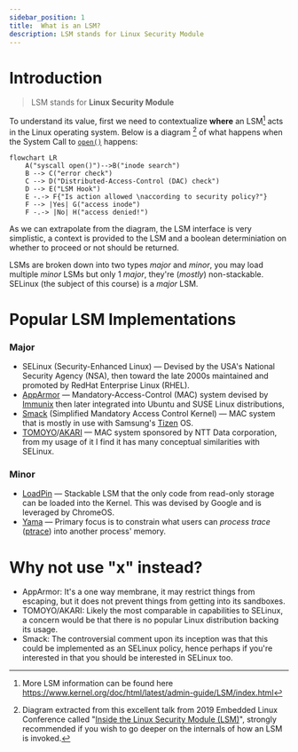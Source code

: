 ```yaml
---
sidebar_position: 1
title:  What is an LSM?
description: LSM stands for Linux Security Module
---
```


# Introduction

> LSM stands for **Linux Security Module**

To understand its value, first we need to contextualize **where** an LSM[^1] acts in the Linux operating system.
Below is a diagram [^2] of what happens when the System Call to [`open()`](https://man7.org/linux/man-pages/man2/open.2.html) happens:

```mermaid
flowchart LR
    A("syscall open()")-->B("inode search")
    B --> C("error check")
    C --> D("Distributed-Access-Control (DAC) check")
    D --> E("LSM Hook")
    E -.-> F{"Is action allowed \naccording to security policy?"}
    F --> |Yes| G("access inode")
    F -.-> |No| H("access denied!")
```

As we can extrapolate from the diagram, the LSM interface is very simplistic, a context is provided to the LSM and a boolean determiniation on whether to proceed or not should be returned.

LSMs are broken down into two types _major_ and _minor_, you may load multiple _minor_ LSMs but only 1 _major_, they're (_mostly_) non-stackable.
SELinux (the subject of this course) is a _major_ LSM.

# Popular LSM Implementations

### Major

* SELinux (Security-Enhanced Linux) — Devised by the USA's National Security Agency (NSA), then toward the late 2000s maintained and promoted by RedHat Enterprise Linux (RHEL).
* [AppArmor](https://wiki.ubuntu.com/AppArmor) — Mandatory-Access-Control (MAC) system devised by [Immunix](https://en.wikipedia.org/wiki/Immunix) then later integrated into Ubuntu and SUSE Linux distributions,
* [Smack](http://schaufler-ca.com/) (Simplified Mandatory Access Control Kernel) — MAC system that is mostly in use with Samsung's [Tizen](https://www.tizen.org/about) OS.
* [TOMOYO](https://tomoyo.osdn.jp/)/[AKARI](https://akari.osdn.jp/) — MAC system sponsored by NTT Data corporation, from my usage of it I find it has many conceptual similarities with SELinux.

### Minor

* [LoadPin](https://lwn.net/Articles/682302/) — Stackable LSM that the only code from read-only storage can be loaded into the Kernel. This was devised by Google and is leveraged by ChromeOS.
* [Yama](https://www.kernel.org/doc/html/latest/admin-guide/LSM/Yama.html) — Primary focus is to constrain what users can _process trace_ ([ptrace](https://man7.org/linux/man-pages/man2/ptrace.2.html)) into another process' memory.

# Why not use __"x"__ instead?

* AppArmor: It's a one way membrane, it may restrict things from escaping, but it does not prevent things from getting into its sandboxes.
* TOMOYO/AKARI: Likely the most comparable in capabilities to SELinux, a concern would be that there is no popular Linux distribution backing its usage.
* Smack: The controversial comment upon its inception was that this could be implemented as an SELinux policy, hence perhaps if you're interested in that you should be interested in SELinux too.

[^1]: More LSM information can be found here https://www.kernel.org/doc/html/latest/admin-guide/LSM/index.html
[^2]: Diagram extracted from this excellent talk from 2019 Embedded Linux Conference called "[Inside the Linux Security Module (LSM)](https://elinux.org/images/0/0a/ELC_Inside_LSM.pdf)", strongly recommended if you wish to go deeper on the internals of how an LSM is invoked.